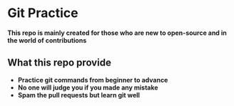 # Git Practice
**This repo is mainly created for those who are new to open-source and in the world of contributions**

## **What this repo provide**
- **Practice git commands from beginner to advance**
- **No one will judge you if you made any mistake**
- **Spam the pull requests but learn git well**
